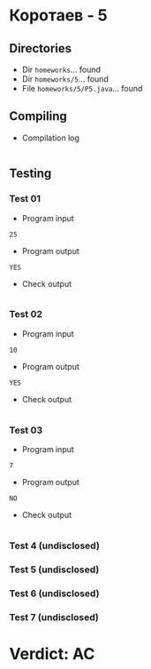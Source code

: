 # Коротаев - 5
## Directories
- Dir `homeworks`... found
- Dir `homeworks/5`... found
- File `homeworks/5/P5.java`... found
## Compiling
- Compilation log
```
```
## Testing
### Test 01
- Program input
```
25
```
- Program output
```
YES
```
- Check output
```
```
### Test 02
- Program input
```
10
```
- Program output
```
YES
```
- Check output
```
```
### Test 03
- Program input
```
7
```
- Program output
```
NO
```
- Check output
```
```
### Test 4 (undisclosed)
### Test 5 (undisclosed)
### Test 6 (undisclosed)
### Test 7 (undisclosed)
# Verdict: AC

